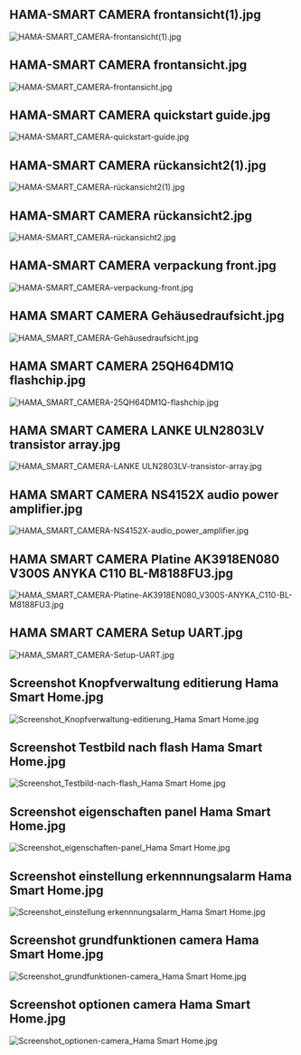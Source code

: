 ## HAMA-SMART CAMERA frontansicht(1).jpg
![HAMA-SMART_CAMERA-frontansicht(1).jpg](https://github.com/secroot/hama-smart-cam/raw/main/docs/assets/HAMA-SMART_CAMERA-frontansicht(1).jpg)

## HAMA-SMART CAMERA frontansicht.jpg
![HAMA-SMART_CAMERA-frontansicht.jpg](https://github.com/secroot/hama-smart-cam/raw/main/docs/assets/HAMA-SMART_CAMERA-frontansicht.jpg)

## HAMA-SMART CAMERA quickstart guide.jpg
![HAMA-SMART_CAMERA-quickstart-guide.jpg](https://github.com/secroot/hama-smart-cam/raw/main/docs/assets/HAMA-SMART_CAMERA-quickstart-guide.jpg)

## HAMA-SMART CAMERA rückansicht2(1).jpg
![HAMA-SMART_CAMERA-rückansicht2(1).jpg](https://github.com/secroot/hama-smart-cam/raw/main/docs/assets/HAMA-SMART_CAMERA-rückansicht2(1).jpg)

## HAMA-SMART CAMERA rückansicht2.jpg
![HAMA-SMART_CAMERA-rückansicht2.jpg](https://github.com/secroot/hama-smart-cam/raw/main/docs/assets/HAMA-SMART_CAMERA-rückansicht2.jpg)

## HAMA-SMART CAMERA verpackung front.jpg
![HAMA-SMART_CAMERA-verpackung-front.jpg](https://github.com/secroot/hama-smart-cam/raw/main/docs/assets/HAMA-SMART_CAMERA-verpackung-front.jpg)

## HAMA SMART CAMERA Gehäusedraufsicht.jpg
![HAMA_SMART_CAMERA-Gehäusedraufsicht.jpg](https://github.com/secroot/hama-smart-cam/raw/main/docs/assets/HAMA_SMART_CAMERA-Gehäusedraufsicht.jpg)

## HAMA SMART CAMERA 25QH64DM1Q flashchip.jpg
![HAMA_SMART_CAMERA-25QH64DM1Q-flashchip.jpg](https://github.com/secroot/hama-smart-cam/raw/main/docs/assets/HAMA_SMART_CAMERA-25QH64DM1Q-flashchip.jpg)

## HAMA SMART CAMERA LANKE ULN2803LV transistor array.jpg
![HAMA_SMART_CAMERA-LANKE ULN2803LV-transistor-array.jpg](https://github.com/secroot/hama-smart-cam/raw/main/docs/assets/HAMA_SMART_CAMERA-LANKE%20ULN2803LV-transistor-array.jpg)

## HAMA SMART CAMERA NS4152X audio power amplifier.jpg
![HAMA_SMART_CAMERA-NS4152X-audio_power_amplifier.jpg](https://github.com/secroot/hama-smart-cam/raw/main/docs/assets/HAMA_SMART_CAMERA-NS4152X-audio_power_amplifier.jpg)

## HAMA SMART CAMERA Platine AK3918EN080 V300S ANYKA C110 BL-M8188FU3.jpg
![HAMA_SMART_CAMERA-Platine-AK3918EN080_V300S-ANYKA_C110-BL-M8188FU3.jpg](https://github.com/secroot/hama-smart-cam/raw/main/docs/assets/HAMA_SMART_CAMERA-Platine-AK3918EN080_V300S-ANYKA_C110-BL-M8188FU3.jpg)

## HAMA SMART CAMERA Setup UART.jpg
![HAMA_SMART_CAMERA-Setup-UART.jpg](https://github.com/secroot/hama-smart-cam/raw/main/docs/assets/HAMA_SMART_CAMERA-Setup-UART.jpg)

## Screenshot Knopfverwaltung editierung Hama Smart Home.jpg
![Screenshot_Knopfverwaltung-editierung_Hama Smart Home.jpg](https://github.com/secroot/hama-smart-cam/raw/main/docs/assets/Screenshot_Knopfverwaltung-editierung_Hama%20Smart%20Home.jpg)

## Screenshot Testbild nach flash Hama Smart Home.jpg
![Screenshot_Testbild-nach-flash_Hama Smart Home.jpg](https://github.com/secroot/hama-smart-cam/raw/main/docs/assets/Screenshot_Testbild-nach-flash_Hama%20Smart%20Home.jpg)

## Screenshot eigenschaften panel Hama Smart Home.jpg
![Screenshot_eigenschaften-panel_Hama Smart Home.jpg](https://github.com/secroot/hama-smart-cam/raw/main/docs/assets/Screenshot_eigenschaften-panel_Hama%20Smart%20Home.jpg)

## Screenshot einstellung erkennnungsalarm Hama Smart Home.jpg
![Screenshot_einstellung erkennnungsalarm_Hama Smart Home.jpg](https://github.com/secroot/hama-smart-cam/raw/main/docs/assets/Screenshot_einstellung%20erkennnungsalarm_Hama%20Smart%20Home.jpg)

## Screenshot grundfunktionen camera Hama Smart Home.jpg
![Screenshot_grundfunktionen-camera_Hama Smart Home.jpg](https://github.com/secroot/hama-smart-cam/raw/main/docs/assets/Screenshot_grundfunktionen-camera_Hama%20Smart%20Home.jpg)

## Screenshot optionen camera Hama Smart Home.jpg
![Screenshot_optionen-camera_Hama Smart Home.jpg](https://github.com/secroot/hama-smart-cam/raw/main/docs/assets/Screenshot_optionen-camera_Hama%20Smart%20Home.jpg)
